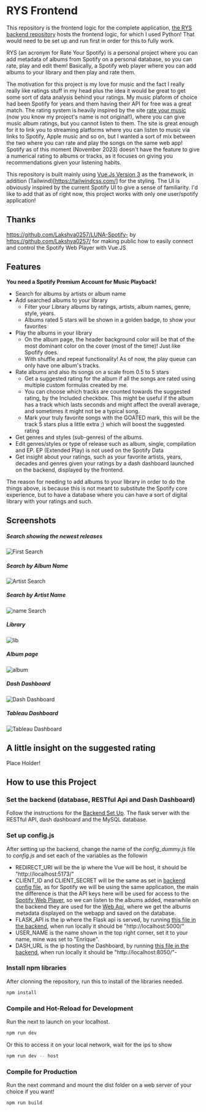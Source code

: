 # RYS Frontend

This repository is the frontend logic for the complete application, [the RYS backend repository](https://github.com/litepast/RYS-backend) hosts the frontend logic, for which I used Python! That would need to be set up and run first in order for this to fully work.

RYS (an acronym for Rate Your Spotify) is a personal project where you can add metadata of albums from Spotify on a personal database, so you can rate, play and edit them! Basically, a Spotify web player where you can add albums to your library and then play and rate them.

The motivation for this project is my love for music and the fact I really really like ratings stuff in my head plus the idea it would be great to get some sort of data analysis behind your ratings. My music plaform of choice had been Spotify for years and them having their API for free was a great match. The rating system is heavily inspired by the site [rate your music](www.rateyourmusic.com) (now you know my project's name is not original!), where you can give music album ratings, but you cannot listen to them. The site is great enough for it to link you to streaming platforms where you can listen to music via links to Spotify, Apple music and so on, but I wanted a sort of mix between the two where you can rate and play the songs on the same web app! Spotify as of this moment (November 2023) doesn't have the feature to give a numerical rating to albums or tracks, as it focuses on giving you recommendations given your listening habits.

This repository is built mainly using [Vue.Js Version 3](https://vuejs.org/) as the framework, in addition (Tailwind)[https://tailwindcss.com/] for the styling. The UI is obviously inspired by the current Spotify UI to give a sense of familiarity. I'd like to add that as of right now, this project works with only one user/spotify application!


## Thanks
https://github.com/Lakshya0257/LUNA-Spotify-  by https://github.com/Lakshya0257/ for making public how to easily connect and control the Spotify Web Player with Vue.JS

## Features

__You need a Spotify Premium Account for Music Playback!__

* Search for albums by artists or album name
* Add searched albums to your library
  * Filter your Library albums by ratings, artists, album names, genre, style, years.   
  * Albums rated 5 stars will be shown in a golden badge, to show your favorites     
* Play the albums in your library
  * On the album page, the header background color will be that of the most dominant color on the cover (most of the time)! Just like Spofify does.   
  * With shuffle and repeat functionality! As of now, the play queue can only have one album's tracks. 
* Rate albums and also its songs on a scale from 0.5 to 5 stars
  * Get a suggested rating for the album if all the songs are rated using multiple custom formulas created by me.
  * You can choose which tracks are counted towards the suggested rating, by the Included checkbox. This might be useful if the album has a track which lasts seconds and might affect the overall average, and sometimes it might not be a typical song.
  * Mark your truly favorite songs with the GOATED mark, this will be the track 5 stars plus a little extra ;) which will boost the suggested rating
* Get genres and styles (sub-genres) of the albums. 
* Edit genres/styles or type of release such as album, single, compilation and EP. EP (Extended Play) is not used on the Spotify Data
* Get insight about your ratings, such as your favorite artists, years, decades and genres given your ratings by a dash dashboard launched on the backend, displayed by the frontend.

The reason for needing to add albums to your library in order to do the things above, is because this is not meant to substitute the Spotify core experience, but to have a database where you can have a sort of digital library with your ratings and such.

## Screenshots
##### Search showing the newest releases
![First Search](/screenshots/first_search_home.JPG?raw=true)
##### Search by Album Name
![Artist Search](/screenshots/search_album.JPG?raw=true)
##### Search by Artist Name
![name Search](/screenshots/search_artists.JPG?raw=true)
##### Library 
![lib](/screenshots/library.JPG?raw=true)
##### Album page 
![album](/screenshots/album.JPG?raw=true)
##### Dash Dashboard
![Dash Dashboard](/screenshots/dash_dashboard.JPG?raw=true)
##### Tableau Dashboard
![Tableau Dashboard](/screenshots/tableau.JPG?raw=true)

## A little insight on the suggested rating

Place Holder!

## How to use this Project

### Set the backend (database, RESTful Api and Dash Dashboard)

Follow the instructions for the [Backend Set Up](https://github.com/litepast/RYS-backend#how-to-use-this-project). The flask server with the RESTful API, dash dashboard and the MySQL database.

### Set up config.js

After setting up the backend, change the name of the *config_dummy.js* file to *config.js* and set each of the variables as the followin

* REDIRECT_URI will be the ip where the Vue will be host, it should be "http://localhost:5173/" 
* CLIENT_ID and CLIENT_SECRET will be the same as set in [backend config file](https://github.com/litepast/RYS-backend#set-up-the-configpy-file), as for Spotify we will be using the same application, the main the difference is that the API keys here will be used for access to the [Spotify Web Player](https://developer.spotify.com/documentation/web-playback-sdk), so we can listen to the albums added, meanwhile on the backend they are used for the [Web Api](https://developer.spotify.com/documentation/web-api), where we get the albums metadata displayed on the webapp and saved on the database.
* FLASK_API is the ip where the Flask api is served, by running [this file in the backend](https://github.com/litepast/RYS-backend/blob/main/src/flask_api/app.py), when run locally it should be "http://localhost:5000/"
* USER_NAME is the name shown in the top right corner, set it to your name, mine was set to "Enrique".
* DASH_URL is the ip hosting the Dashboard, by running [this file in the backend](https://github.com/litepast/RYS-backend/blob/main/src/dash_dashboard/dash_index.py),  when run locally it should be "http://localhost:8050/"-

### Install npm libraries

After clonning the repository, run this to install of the libraries needed.
```sh
npm install
```

### Compile and Hot-Reload for Development

Run the next to launch on your localhost.
```sh
npm run dev
```
Or this to access it on your local network, wait for the ips to show
```sh
npm run dev -- host
```

### Compile for Production
Run the next command and mount the dist folder on a web server of your choice if you want!
```sh
npm run build
```

